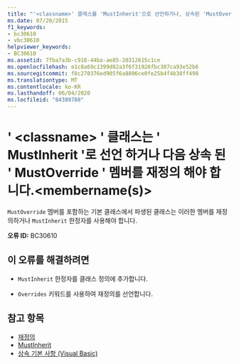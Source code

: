 ```yaml
---
title: "'<classname>' 클래스를 'MustInherit'으로 선언하거나, 상속된 'MustOverride' 멤버인 <membername(s)>을 재정의해야 합니다."
ms.date: 07/20/2015
f1_keywords:
- bc30610
- vbc30610
helpviewer_keywords:
- BC30610
ms.assetid: 7fba7a3b-c918-44ba-ae85-20312615c1ce
ms.openlocfilehash: e1c8a69c1399d82a3f6f31926fbc307ca93e52b6
ms.sourcegitcommit: f8c270376ed905f6a8896ce0fe25b4f4b38ff498
ms.translationtype: MT
ms.contentlocale: ko-KR
ms.lasthandoff: 06/04/2020
ms.locfileid: "84389788"
---
```

# <a name="class-classname-must-either-be-declared-mustinherit-or-override-the-following-inherited-mustoverride-members-membernames"></a>' \<classname> ' 클래스는 ' MustInherit '로 선언 하거나 다음 상속 된 ' MustOverride ' 멤버를 재정의 해야 합니다.\<membername(s)>
`MustOverride` 멤버를 포함하는 기본 클래스에서 파생된 클래스는 이러한 멤버를 재정의하거나 `MustInherit` 한정자를 사용해야 합니다.  
  
 **오류 ID:** BC30610  
  
## <a name="to-correct-this-error"></a>이 오류를 해결하려면  
  
- `MustInherit` 한정자를 클래스 정의에 추가합니다.  
  
- `Overrides` 키워드를 사용하여 재정의를 선언합니다.  
  
## <a name="see-also"></a>참고 항목

- [재정의](../language-reference/modifiers/overrides.md)
- [MustInherit](../language-reference/modifiers/mustinherit.md)
- [상속 기본 사항 (Visual Basic)](../programming-guide/language-features/objects-and-classes/inheritance-basics.md)

